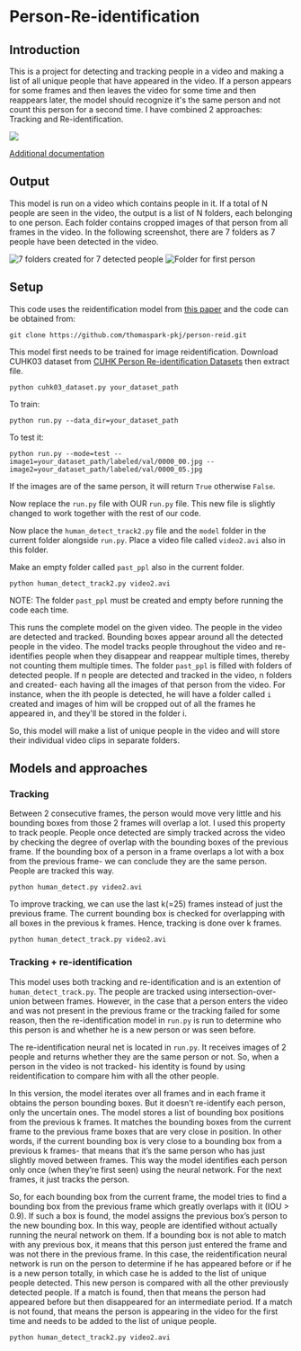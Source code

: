 # Person-Re-identification
## Introduction

This is a project for detecting and tracking people in a video and making a list of all unique people that have appeared in the video. If a person appears for some frames and then leaves the video for some time and then reappears later, the model should recognize it's the same person and not count this person for a second time.
I have combined 2 approaches: Tracking and Re-identification.

![](https://cdn-images-1.medium.com/max/1200/1*-WkySYuR7koWY3g_Ikec2A.gif)

[Additional documentation](https://docs.google.com/document/d/1JsVFL44qAQoDbLO2NOSjiuXVBEDEELg-9uv4PNACDLc/edit#)

## Output
This model is run on a video which contains people in it. If a total of N people are seen in the video, the output is a list of N folders, each belonging to one person. Each folder contains cropped images of that person from all frames in the video.
In the following screenshot, there are 7 folders as 7 people have been detected in the video.

![7 folders created for 7 detected people](https://user-images.githubusercontent.com/23417993/51552197-10f61080-1e96-11e9-9966-d7a75e801dd1.png)
![Folder for first person](https://user-images.githubusercontent.com/23417993/51552198-10f61080-1e96-11e9-8bb3-73c8a11d64e6.png)


## Setup

This code uses the reidentification model from [this paper](http://www.cv-foundation.org/openaccess/content_cvpr_2015/papers/Ahmed_An_Improved_Deep_2015_CVPR_paper.pdf) and the code can be obtained from:

```
git clone https://github.com/thomaspark-pkj/person-reid.git
```

This model first needs to be trained for image reidentification. Download CUHK03 dataset from [CUHK Person Re-identification Datasets](http://www.ee.cuhk.edu.hk/~xgwang/CUHK_identification.html) then extract file.
```
python cuhk03_dataset.py your_dataset_path
```

To train:
```
python run.py --data_dir=your_dataset_path
```

To test it: 
```
python run.py --mode=test --image1=your_dataset_path/labeled/val/0000_00.jpg --image2=your_dataset_path/labeled/val/0000_05.jpg
```

If the images are of the same person, it will return ```True``` otherwise ```False```.

Now replace the ```run.py``` file with OUR ```run.py``` file. This new file is slightly changed to work together with the rest of our code.

Now place the ```human_detect_track2.py``` file and the ```model``` folder in the current folder alongside ```run.py```. Place a video file called ```video2.avi``` also in this folder. 

Make an empty folder called ```past_ppl``` also in the current folder.

```
python human_detect_track2.py video2.avi   
```

NOTE: The folder ```past_ppl``` must be created and empty before running the code each time.

This runs the complete model on the given video. The people in the video are detected and tracked. Bounding boxes appear around all the detected people in the video. The model tracks people throughout the video and re-identifies people when they disappear and reappear multiple times, thereby not counting them multiple times. The folder ```past_ppl``` is filled with folders of detected people. If n people are detected and tracked in the video, n folders and created- each having all the images of that person from the video. For instance, when the ith people is detected, he will have a folder called `i` created and images of him will be cropped out of all the frames he appeared in, and they'll be stored in the folder i. 

So, this model will make a list of unique people in the video and will store their individual video clips in separate folders.


## Models and approaches


### Tracking


Between 2 consecutive frames, the person would move very little and his bounding boxes from those 2 frames will overlap a lot. I used this property to track people. People once detected are simply tracked across the video by checking the degree of overlap with the bounding boxes of the previous frame. If the bounding box of a person in a frame overlaps a lot with a box from the previous frame- we can conclude they are the same person. People are tracked this way.

```
python human_detect.py video2.avi
```

To improve tracking, we can use the last k(=25) frames instead of just the previous frame. The current bounding box is checked for overlapping with all boxes in the previous k frames. Hence, tracking is done over k frames.

```
python human_detect_track.py video2.avi
```

### Tracking + re-identification


This model uses both tracking and re-identification and is an extention of ```human_detect_track.py```. The people are tracked using intersection-over-union between frames. However, in the case that a person enters the video and was not present in the previous frame or the tracking failed for some reason, then the re-identification model in ```run.py``` is run to determine who this person is and whether he is a new person or was seen before.

The re-identification neural net is located in ```run.py```. It receives images of 2 people and returns whether they are the same person or not. So, when a person in the video is not tracked- his identity is found by using reidentification to compare him with all the other people.

In this version, the model iterates over all frames and in each frame it obtains the person bounding boxes. But it doesn’t re-identify each person, only the uncertain ones. The model stores a list of bounding box positions from the previous k frames. It matches the bounding boxes from the current frame to the previous frame boxes that are very close in position. In other words, if the current bounding box is very close to a bounding box from a previous k frames- that means that it’s the same person who has just slightly moved between frames. This way the model identifies each person only once (when they’re first seen) using the neural network. For the next frames, it just tracks the person.

So, for each bounding box from the current frame, the model tries to find a bounding box from the previous frame which greatly overlaps with it (IOU > 0.9). If such a box is found, the model assigns the previous box’s person to the new bounding box. In this way, people are identified without actually running the neural network on them. If a bounding box is not able to match with any previous box, it means that this person just entered the frame and was not there in the previous frame. In this case, the reidentification neural network is run on the person to determine if he has appeared before or if he is a new person totally, in which case he is added to the list of unique people detected. This new person is compared with all the other previously detected people. If a match is found, then that means the person had appeared before but then disappeared for an intermediate period. If a match is not found, that means the person is appearing in the video for the first time and needs to be added to the list of unique people.

```
python human_detect_track2.py video2.avi
```

